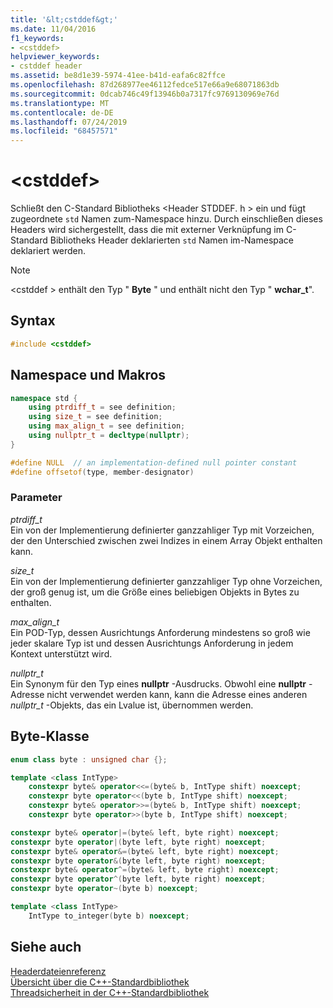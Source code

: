 ```yaml
---
title: '&lt;cstddef&gt;'
ms.date: 11/04/2016
f1_keywords:
- <cstddef>
helpviewer_keywords:
- cstddef header
ms.assetid: be8d1e39-5974-41ee-b41d-eafa6c82ffce
ms.openlocfilehash: 87d268977ee46112fedce517e66a9e68071863db
ms.sourcegitcommit: 0dcab746c49f13946b0a7317fc9769130969e76d
ms.translationtype: MT
ms.contentlocale: de-DE
ms.lasthandoff: 07/24/2019
ms.locfileid: "68457571"
---
```

# <a name="ltcstddefgt"></a>&lt;cstddef&gt;

Schließt den C-Standard Bibliotheks \<Header STDDEF. h > ein und fügt zugeordnete `std` Namen zum-Namespace hinzu. Durch einschließen dieses Headers wird sichergestellt, dass die mit externer Verknüpfung im C-Standard Bibliotheks Header deklarierten `std` Namen im-Namespace deklariert werden.

> [!NOTE]
> \<cstddef > enthält den Typ " **Byte** " und enthält nicht den Typ " **wchar_t**".

## <a name="syntax"></a>Syntax

```cpp
#include <cstddef>
```

## <a name="namespace-and-macros"></a>Namespace und Makros

```cpp
namespace std {
    using ptrdiff_t = see definition;
    using size_t = see definition;
    using max_align_t = see definition;
    using nullptr_t = decltype(nullptr);
}

#define NULL  // an implementation-defined null pointer constant
#define offsetof(type, member-designator)
```

### <a name="parameters"></a>Parameter

*ptrdiff_t*\
Ein von der Implementierung definierter ganzzahliger Typ mit Vorzeichen, der den Unterschied zwischen zwei Indizes in einem Array Objekt enthalten kann.

*size_t*\
Ein von der Implementierung definierter ganzzahliger Typ ohne Vorzeichen, der groß genug ist, um die Größe eines beliebigen Objekts in Bytes zu enthalten.

*max_align_t*\
Ein POD-Typ, dessen Ausrichtungs Anforderung mindestens so groß wie jeder skalare Typ ist und dessen Ausrichtungs Anforderung in jedem Kontext unterstützt wird.

*nullptr_t*\
Ein Synonym für den Typ eines **nullptr** -Ausdrucks. Obwohl eine **nullptr** -Adresse nicht verwendet werden kann, kann die Adresse eines anderen *nullptr_t* -Objekts, das ein Lvalue ist, übernommen werden.

## <a name="byte-class"></a>Byte-Klasse

```cpp
enum class byte : unsigned char {};

template <class IntType>
    constexpr byte& operator<<=(byte& b, IntType shift) noexcept;
    constexpr byte operator<<(byte b, IntType shift) noexcept;
    constexpr byte& operator>>=(byte& b, IntType shift) noexcept;
    constexpr byte operator>>(byte b, IntType shift) noexcept;

constexpr byte& operator|=(byte& left, byte right) noexcept;
constexpr byte operator|(byte left, byte right) noexcept;
constexpr byte& operator&=(byte& left, byte right) noexcept;
constexpr byte operator&(byte left, byte right) noexcept;
constexpr byte& operator^=(byte& left, byte right) noexcept;
constexpr byte operator^(byte left, byte right) noexcept;
constexpr byte operator~(byte b) noexcept;

template <class IntType>
    IntType to_integer(byte b) noexcept;
```

## <a name="see-also"></a>Siehe auch

[Headerdateienreferenz](../standard-library/cpp-standard-library-header-files.md)\
[Übersicht über die C++-Standardbibliothek](../standard-library/cpp-standard-library-overview.md)\
[Threadsicherheit in der C++-Standardbibliothek](../standard-library/thread-safety-in-the-cpp-standard-library.md)
